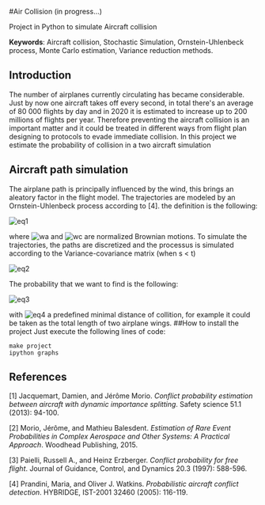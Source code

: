 #Air Collision (in progress...)

Project in Python to simulate Aircraft collision

**Keywords**: Aircraft collision, Stochastic Simulation, Ornstein-Uhlenbeck process, Monte Carlo estimation, Variance reduction methods.

## Introduction
The number of airplanes currently circulating has became considerable. Just by now one aircraft takes off every second, in total there's an average of 80 000 flights by day and in 2020 it is estimated to increase up to 200 millions of flights per year. Therefore preventing the aircraft collision is an important matter and it could be treated in different ways from flight plan designing to protocols to evade immediate collision. In this project we estimate the probability of collision in a two aircraft simulation

## Aircraft path simulation
The airplane path is principally influenced by the wind, this brings an aleatory factor in the flight model. The trajectories are modeled by an Ornstein-Uhlenbeck process according to [4]. the definition is the following: 

![eq1](http://mathurl.com/jjjn23u.png)

where ![wa](http://mathurl.com/hehv6ge.png) and ![wc](http://mathurl.com/hwgbzto.png) are normalized Brownian motions. To simulate the trajectories, the paths are discretized and the processus is simulated according to the Variance-covariance matrix (when s < t)

![eq2](http://mathurl.com/zszj8xo.png)

The probability that we want to find is the following:
	
![eq3](http://mathurl.com/jorpmr3.png)

with ![eq4](http://mathurl.com/zwmhcpl.png) a predefined minimal distance of collition, for example it could be taken as the total length of two airplane wings.
##How to install the project
Just execute the following lines of code:

    make project
    ipython graphs

## References
[1] Jacquemart, Damien, and Jérôme Morio. *Conflict probability estimation between aircraft with dynamic importance splitting*. Safety science 51.1 (2013): 94-100.

[2] Morio, Jérôme, and Mathieu Balesdent. *Estimation of Rare Event Probabilities in Complex Aerospace and Other Systems: A Practical Approach*. Woodhead Publishing, 2015.

[3] Paielli, Russell A., and Heinz Erzberger. *Conflict probability for free flight*. Journal of Guidance, Control, and Dynamics 20.3 (1997): 588-596.

[4] Prandini, Maria, and Oliver J. Watkins. *Probabilistic aircraft conflict detection*. HYBRIDGE, IST-2001 32460 (2005): 116-119.
